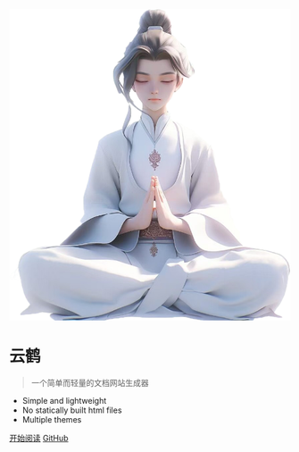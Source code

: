 <!-- _coverpage.md 封面页设置 -->

![logo](_media/logo.png ':size=200')

# 云鹤

> 一个简单而轻量的文档网站生成器

- Simple and lightweight
- No statically built html files
- Multiple themes

[开始阅读](#docsify)
[GitHub](https://github.com/docsifyjs/docsify/)
